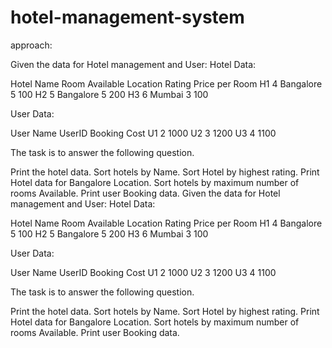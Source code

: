 # hotel-management-system
approach:  

Given the data for Hotel management and User:
Hotel Data: 

Hotel Name     Room Available     Location     Rating      Price per Room
H1                4               Bangalore      5           100
H2                5               Bangalore      5           200
H3                6               Mumbai         3           100

User Data: 

User Name         UserID             Booking Cost
U1                 2                  1000
U2                 3                  1200
U3                 4                  1100

The task is to answer the following question.

Print the hotel data.
Sort hotels by Name.
Sort Hotel by highest rating.
Print Hotel data for Bangalore Location.
Sort hotels by maximum number of rooms Available.
Print user Booking data.
Given the data for Hotel management and User:
Hotel Data: 

Hotel Name     Room Available     Location     Rating      Price per Room
H1                4               Bangalore      5           100
H2                5               Bangalore      5           200
H3                6               Mumbai         3           100

User Data: 

User Name         UserID             Booking Cost
U1                 2                  1000
U2                 3                  1200
U3                 4                  1100

The task is to answer the following question.

Print the hotel data.
Sort hotels by Name.
Sort Hotel by highest rating.
Print Hotel data for Bangalore Location.
Sort hotels by maximum number of rooms Available.
Print user Booking data.

